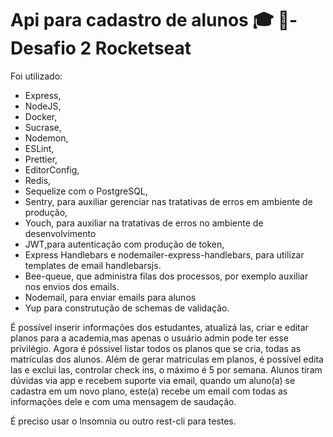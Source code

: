 
# Api para cadastro de alunos 🎓 🚀- Desafio 2 Rocketseat 

Foi utilizado:

* Express,
* NodeJS,
* Docker,
* Sucrase,
* Nodemon,
* ESLint,
* Prettier,
* EditorConfig,
* Redis,
* Sequelize com o PostgreSQL,
* Sentry, para auxiliar gerenciar nas tratativas de erros em ambiente de produção,
* Youch, para auxiliar na tratativas de erros no ambiente de desenvolvimento 
* JWT,para autenticação com produção de token,
* Express Handlebars e nodemailer-express-handlebars, para utilizar templates de email handlebarsjs.
* Bee-queue, que administra filas dos processos, por exemplo auxiliar nos envios dos emails.
* Nodemail, para enviar emails para alunos
* Yup para construtução de schemas de validação.

É possível inserir informações dos estudantes, atualizá las, criar e editar planos para a academia,mas apenas o usuário admin pode ter esse privilégio.
Agora é póssivel listar todos os planos que se cria, todas as matrículas dos alunos. Além de gerar matriculas em planos, é possível edita las e exclui las, controlar check ins, o máximo é 5 por semana. Alunos tiram dúvidas via app e recebem suporte via email, quando um aluno(a) se cadastra em um novo plano, este(a) recebe um email com todas as informações dele e com uma mensagem de saudação.

É preciso usar o Insomnia ou outro rest-cli  para testes.
